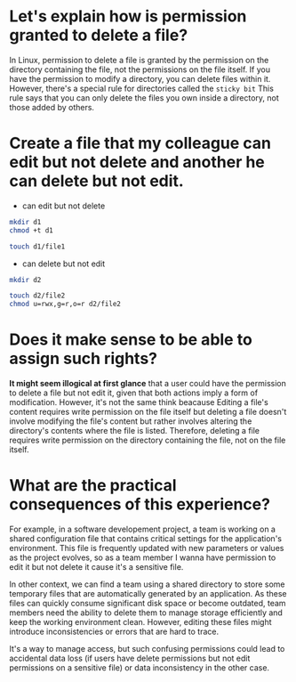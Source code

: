# Let's explain how is permission granted to delete a file?
In Linux, permission to delete a file is granted by the permission on the directory containing the file, not the permissions on the file itself. If you have the permission to modify a directory, you can delete files within it. However, there's a special rule for directories called the `sticky bit` This rule says that you can only delete the files you own inside a directory, not those added by others.

# Create a file that my colleague can edit but not delete and another he can delete but not edit.
- can edit but not delete
```bash 
mkdir d1 
chmod +t d1
```
```bash
touch d1/file1 
```
- can delete but not edit
```bash
mkdir d2
```
```bash
touch d2/file2
chmod u=rwx,g=r,o=r d2/file2
```
# Does it make sense to be able to assign such rights?
**It might seem illogical at first glance** that a user could have the permission to delete a file but not edit it, given that both actions imply a form of modification. However, it's not the same think beacause Editing a file's content requires write permission on the file itself but deleting a file doesn't involve modifying the file's content but rather involves altering the directory's contents where the file is listed. Therefore, deleting a file requires write permission on the directory containing the file, not on the file itself.

# What are the practical consequences of this experience?
For example, in a software developement project, a team is working on a shared configuration file that contains critical settings for the application's environment. This file is frequently updated with new parameters or values as the project evolves, so as a team member I wanna have permission to edit it but not delete it cause it's a sensitive file.

In other context, we can find a team using a shared directory to store some temporary files that are automatically generated by an application. As these files can quickly consume significant disk space or become outdated, team members need the ability to delete them to manage storage efficiently and keep the working environment clean. However, editing these files might introduce inconsistencies or errors that are hard to trace.

It's a way to manage access, but such confusing permissions could lead to accidental data loss (if users have delete permissions but not edit permissions on a sensitive file) or data inconsistency in the other case.
